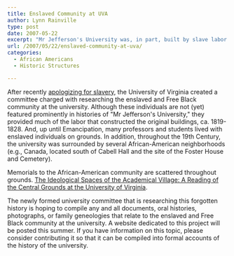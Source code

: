 ```yaml
---
title: Enslaved Community at UVA
author: Lynn Rainville
type: post
date: 2007-05-22
excerpt: "Mr Jefferson's University was, in part, built by slave labor. What do we know about the lives of these enslaved individuals and the nearby African-American communities that surrounded the University of Virginia ?"
url: /2007/05/22/enslaved-community-at-uva/
categories:
  - African Americans
  - Historic Structures

---
```

After recently [apologizing for slavery](http://www.virginia.edu/uvatoday/newsRelease.php?id=1933), the University of Virginia created a committee charged with researching the enslaved and Free Black community at the university. Although these individuals are not (yet) featured prominently in histories of "Mr Jefferson's University," they provided much of the labor that constructed the original buildings, ca. 1819-1828. And, up until Emancipation, many professors and students lived with enslaved individuals on grounds. In addition, throughout the 19th Century, the university was surrounded by several African-American neighborhoods (e.g., Canada, located south of Cabell Hall and the site of the Foster House and Cemetery).

Memorials to the African-American community are scattered throughout grounds. [The Ideological Spaces of the Academical Village: A Reading of the Central Grounds at the University of Virginia](http://www.locohistory.org/blog/?attachment_id=129).

The newly formed university committee that is researching this forgotten history is hoping to compile any and all documents, oral histories, photographs, or family geneologies that relate to the enslaved and Free Black community at the university. A website dedicated to this project will be posted this summer. If you have information on this topic, please consider contributing it so that it can be compiled into formal accounts of the history of the university.
